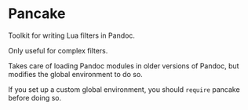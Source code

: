 # Pancake

Toolkit for writing Lua filters in Pandoc.

Only useful for complex filters.

Takes care of loading Pandoc modules in older versions of Pandoc,
but modifies the global environment to do so.

If you set up a custom global environment,
you should `require` pancake before doing so.

